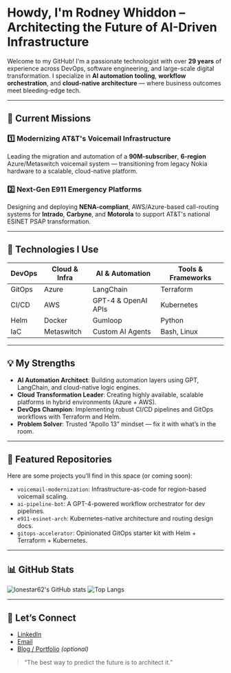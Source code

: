 # Howdy, I'm Rodney Whiddon – Architecting the Future of AI-Driven Infrastructure

Welcome to my GitHub! I'm a passionate technologist with over **29 years** of experience across DevOps, software engineering, and large-scale digital transformation. I specialize in **AI automation tooling**, **workflow orchestration**, and **cloud-native architecture** — where business outcomes meet bleeding-edge tech.

---

## 🚀 Current Missions

### 1️⃣ Modernizing AT&T's Voicemail Infrastructure  
Leading the migration and automation of a **90M-subscriber**, **6-region** Azure/Metaswitch voicemail system — transitioning from legacy Nokia hardware to a scalable, cloud-native platform.

### 2️⃣ Next-Gen E911 Emergency Platforms  
Designing and deploying **NENA-compliant**, AWS/Azure-based call-routing systems for **Intrado**, **Carbyne**, and **Motorola** to support AT&T's national ESINET PSAP transformation.

---

## 🔧 Technologies I Use

| DevOps | Cloud & Infra | AI & Automation | Tools & Frameworks |
|-------|----------------|------------------|---------------------|
| GitOps | Azure | LangChain | Terraform |
| CI/CD | AWS | GPT-4 & OpenAI APIs | Kubernetes |
| Helm | Docker | Gumloop | Python |
| IaC | Metaswitch | Custom AI Agents | Bash, Linux |

---

## 💡 My Strengths

- **AI Automation Architect**: Building automation layers using GPT, LangChain, and cloud-native logic engines.
- **Cloud Transformation Leader**: Creating highly available, scalable platforms in hybrid environments (Azure + AWS).
- **DevOps Champion**: Implementing robust CI/CD pipelines and GitOps workflows with Terraform and Helm.
- **Problem Solver**: Trusted “Apollo 13” mindset — fix it with what’s in the room.

---

## 📌 Featured Repositories

Here are some projects you’ll find in this space (or coming soon):

- `voicemail-modernization`: Infrastructure-as-code for region-based voicemail scaling.
- `ai-pipeline-bot`: A GPT-4-powered workflow orchestrator for dev pipelines.
- `e911-esinet-arch`: Kubernetes-native architecture and routing design docs.
- `gitops-accelerator`: Opinionated GitOps starter kit with Helm + Terraform + Kubernetes.

---

## 📊 GitHub Stats

![lonestar62's GitHub stats](https://urldefense.com/v3/__https://github-readme-stats.vercel.app/api?username=lonestar62&show_icons=true&theme=default__;!!BhdT!nhnYgwyqXZdXpqCB3dlgPvrD7ol629LfijO5g5_XqtUyn0f8JJDsf4S-qNzeuqU3WAAKOgpMG30k$)
![Top Langs](https://urldefense.com/v3/__https://github-readme-stats.vercel.app/api/top-langs/?username=lonestar62&layout=compact__;!!BhdT!nhnYgwyqXZdXpqCB3dlgPvrD7ol629LfijO5g5_XqtUyn0f8JJDsf4S-qNzeuqU3WAAKOid4W5a4$)

---

## 🤝 Let’s Connect

- [LinkedIn](https://linkedin.com/in/rwhiddon)  
- [Email](mailto:rod@whiddon.net)  
- [Blog / Portfolio](http:whiddon.net) *(optional)*

> “The best way to predict the future is to architect it.”

